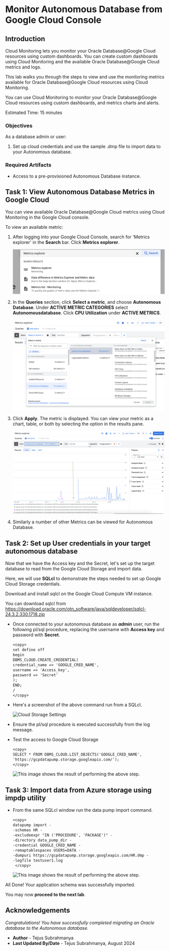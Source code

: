 # Monitor Autonomous Database from Google Cloud Console

## Introduction
Cloud Monitoring lets you monitor your Oracle Database@Google Cloud resources using custom dashboards. You can create custom dashboards using Cloud Monitoring and the available Oracle Database@Google Cloud metrics and logs.

This lab walks you through the steps to view and use the monitoring metrics available for Oracle Database@Google Cloud resources using Cloud Monitoring.

You can use Cloud Monitoring to monitor your Oracle Database@Google Cloud resources using custom dashboards, and metrics charts and alerts.

Estimated Time: 15 minutes

### Objectives

As a database admin or user:
1. Set up cloud credentials and use the sample .dmp file to import data to your Autonomous database.


### Required Artifacts
- Access to a pre-provisioned Autonomous Database instance.

## Task 1: View Autonomous Database Metrics in Google Cloud

You can view available Oracle Database@Google Cloud metrics using Cloud Monitoring in the Google Cloud console.

To view an available metric:

1. After logging into your Google Cloud Console, search for 'Metrics explorer' in the **Search** bar. Click **Metrics explorer**.

    ![Cloud Metrics Explorer](./images/cloud-metrics-explorer-search.png " ") 

2. In the **Queries** section, click **Select a metric**, and choose **Autonomous Database**. Under **ACTIVE METRIC CATEGORIES** select **Autonomousdatabase**. Click **CPU Utilization** under **ACTIVE METRICS**.

    ![Cloud Metrics Explorer](./images/metrics-explorer.png " ") 

3. Click **Apply**. The metric is displayed. You can view your metric as a chart, table, or both by selecting the option in the results pane.

    ![Cloud Metrics Explorer](./images/cpu-util.png " ")

4. Similarly a number of other Metrics can be viewed for Autonomous Database.

## Task 2: Set up User credentials in your target autonomous database

Now that we have the Access key and the Secret, let's set up the target database to read from the Google Cloud Storage and import data.

Here, we will use **SQLcl** to demonstrate the steps needed to set up Google Cloud Storage credentials.

Download and install sqlcl on the Google Cloud Compute VM instance.

You can download sqlcl from https://download.oracle.com/otn_software/java/sqldeveloper/sqlcl-24.3.2.330.1718.zip

- Once connected to your autonomous database as ***admin*** user, run the following pl/sql procedure, replacing the username with **Access key** and password with **Secret**.

    ```
    <copy>
    set define off
    begin
    DBMS_CLOUD.CREATE_CREDENTIAL(
    credential_name => 'GOOGLE_CRED_NAME',
    username => 'Access_key',
    password => 'Secret'
    );
    END;
    /
    </copy>
    ```

- Here's a screenshot of the above command run from a SQLcl.

    ![Cloud Storage Settings](./images/create-cloud-cred.png " ") 

- Ensure the pl/sql procedure is executed successfully from the log message.

- Test the access to Google Cloud Storage

    ```
    <copy>
    SELECT * FROM DBMS_CLOUD.LIST_OBJECTS('GOOGLE_CRED_NAME', 'https://gcpdatapump.storage.googleapis.com/');
    </copy>
    ```

    ![This image shows the result of performing the above step.](./images/query-gcpdatapump.png " ")

## Task 3: Import data from Azure storage using impdp utility

- From the same SQLcl window run the data pump import command.

    ```
    <copy>
    datapump import -
    -schemas HR -
    -excludeexpr "IN ('PROCEDURE', 'PACKAGE')" -
    -directory data_pump_dir -
    -credential GOOGLE_CRED_NAME -
    -remaptablespaces USERS=DATA -
    -dumpuri https://gcpdatapump.storage.googleapis.com/HR.dmp -
    -logfile testuser1.log
     </copy>
    ```
    
    ![This image shows the result of performing the above step.](./images/import.png " ")

All Done! Your application schema was successfully imported.

You may now **proceed to the next lab**.

## Acknowledgements

*Congratulations! You have successfully completed migrating an Oracle database to the Autonomous database.*

- **Author** - Tejus Subrahmanya
- **Last Updated By/Date** - Tejus Subrahmanya, August 2024